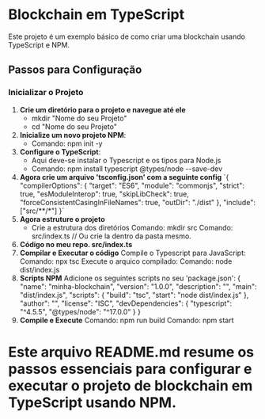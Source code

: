 # Blockchain em TypeScript

Este projeto é um exemplo básico de como criar uma blockchain usando TypeScript e NPM.

## Passos para Configuração

### Inicializar o Projeto

1. **Crie um diretório para o projeto e navegue até ele**
   * mkdir "Nome do seu Projeto"
   * cd "Nome do seu Projeto"
2. **Inicialize um novo projeto NPM**:
   * Comando: npm init -y
3. **Configure o TypeScript**:
   * Aqui deve-se instalar o Typescript e os tipos para Node.js
   * Comando: npm install typescript @types/node --save-dev
4. **Agora crie um arquivo 'tsconfig.json' com a seguinte config**
  ´{
  "compilerOptions": {
    "target": "ES6",
    "module": "commonjs",
    "strict": true,
    "esModuleInterop": true,
    "skipLibCheck": true,
    "forceConsistentCasingInFileNames": true,
    "outDir": "./dist"
  },
  "include": ["src/**/*"]
}´
5. **Agora estruture o projeto**
   * Crie a estrutura dos diretórios
   Comando: mkdir src
   Comando: src/index.ts // Ou crie la dentro da pasta mesmo.
6. **Código no meu repo. src/index.ts**
7. **Compilar e Executar o código**
   Compile o Typescript para JavaScript:
   Comando: npx tsc
   Execute o arquico compilado:
   Comando: node dist/index.js
8. **Scripts NPM**
   Adicione os seguintes scripts no seu 'package.json':
   {
  "name": "minha-blockchain",
  "version": "1.0.0",
  "description": "",
  "main": "dist/index.js",
  "scripts": {
    "build": "tsc",
    "start": "node dist/index.js"
  },
  "author": "",
  "license": "ISC",
  "devDependencies": {
    "typescript": "^4.5.5",
    "@types/node": "^17.0.0"
  }
}
9. **Compile e Execute**
    Comando: npm run build
    Comando: npm start

# Este arquivo README.md resume os passos essenciais para configurar e executar o projeto de blockchain em TypeScript usando NPM.

   
   
   
